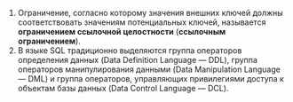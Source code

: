 1) Ограничение, согласно которому значения внешних ключей должны соответствовать значениям потенциальных ключей, называется **ограничением ссылочной целостности** (**ссылочным ограничением**).
2) В языке SQL традиционно выделяются группа операторов определения данных (Data Definition Language — DDL), группа операторов манипулирования данными (Data Manipulation Language — DML) и группа операторов, управляющих привилегиями доступа к объектам базы данных (Data Control Language — DCL).